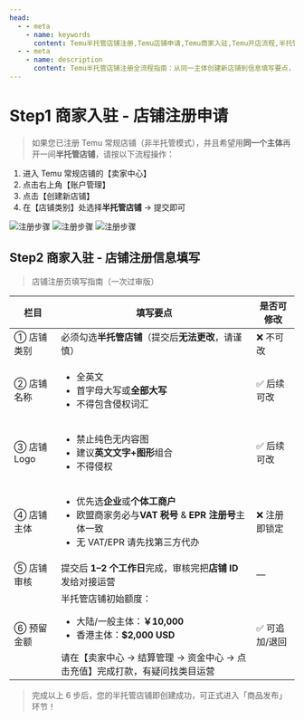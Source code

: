 ```yaml
---
head:
  - - meta
    - name: keywords
      content: Temu半托管店铺注册,Temu店铺申请,Temu商家入驻,Temu开店流程,半托管店铺创建,Temu店铺审核,Temu店铺命名规则,Temu主体选择,Temu预留金额
  - - meta
    - name: description
      content: Temu半托管店铺注册全流程指南：从同一主体创建新店铺到信息填写要点，包含店铺类别选择、命名规则、Logo要求、主体选择、审核时间及预留金额说明。1-2个工作日内完成审核，快速开启半托管业务。
---
```



# Step1 商家入驻 - 店铺注册申请

> 如果您已注册 Temu 常规店铺（非半托管模式），并且希望用**同一个主体**再开一间**半托管店铺**，请按以下流程操作：

1. 进入 Temu 常规店铺的【卖家中心】  
2. 点击右上角【账户管理】  
3. 点击【创建新店铺】  
4. 在【店铺类别】处选择**半托管店铺** → 提交即可

![注册步骤](/2/zhuce.png)
![注册步骤](/2/zhuce2.png)
![注册步骤](/2/zhuce3.png)

## Step2 商家入驻 - 店铺注册信息填写

> 店铺注册页填写指南（一次过审版）

| 栏目 | 填写要点 | 是否可修改 |
| --- | --- | --- |
| ① 店铺类别 | 必须勾选**半托管店铺**（提交后**无法更改**，请谨慎） | ❌ 不可改 |
| ② 店铺名称 | <ul><li>全英文</li><li>首字母大写或**全部大写**</li><li>不得包含侵权词汇</li></ul> | ✅ 后续可改 |
| ③ 店铺 Logo | <ul><li>禁止纯色无内容图</li><li>建议**英文文字+图形**组合</li><li>不得侵权</li></ul> | ✅ 后续可改 |
| ④ 店铺主体 | <ul><li>优先选**企业**或**个体工商户**</li><li>欧盟商家务必与**VAT 税号** & **EPR 注册号**主体一致</li><li>无 VAT/EPR 请先找第三方代办</li></ul> | ❌ 注册即锁定 |
| ⑤ 店铺审核 | 提交后 **1–2 个工作日**完成，审核完把**店铺 ID**发给对接运营 | — |
| ⑥ 预留金额 | 半托管店铺初始额度：<ul><li>大陆/一般主体：**￥10,000**</li><li>香港主体：**$2,000 USD**</li></ul>请在【卖家中心 → 结算管理 → 资金中心 → 点击充值】完成打款，有疑问找类目运营 | ✅ 可追加/退回 |

> 完成以上 6 步后，您的半托管店铺即创建成功，可正式进入「商品发布」环节！
